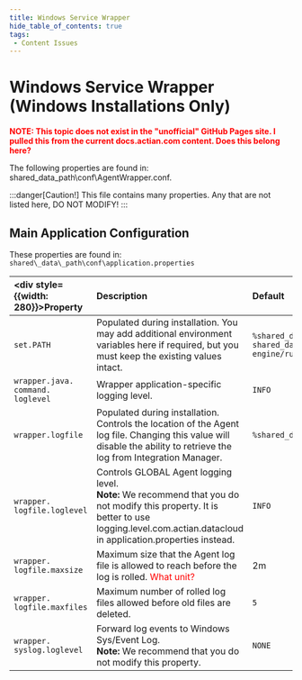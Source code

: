 ```yaml
---
title: Windows Service Wrapper
hide_table_of_contents: true
tags:
 - Content Issues
---
```

# Windows Service Wrapper (Windows Installations Only)

**<font color="red">NOTE: This topic does not exist in the "unofficial" GitHub Pages site. I pulled this from the current docs.actian.com content. Does this belong here?</font>**

The following properties are found in: shared_data_path\conf\AgentWrapper.conf.

:::danger[Caution!]
This file contains many properties. Any that are not listed here, DO NOT MODIFY!
:::

## Main Application Configuration

These properties are found in: `shared\_data\_path\conf\application.properties`

| <div style={{width: 280}}>Property</div> | Description  | Default |
| :--- | :--- | :--- |
| `set.PATH` | Populated during installation. You may add additional environment variables here if required, but you must keep the existing values intact. | `%shared_data_path/jre/bin;% shared_data_path/di-standalone-engine/runtime/di9/;%PATH%` |
| `wrapper.java. command. loglevel` | Wrapper application-specific logging level. | `INFO`  |
| `wrapper.logfile` | Populated during installation. Controls the location of the Agent log file. Changing this value will disable the ability to retrieve the log from Integration Manager. | `%shared_data_path/logs/Agent.log` |
| `wrapper. logfile.loglevel` | Controls GLOBAL Agent logging level.<br />**Note:**  We recommend that you do not modify this property. It is better to use logging.level.com.actian.datacloud in application.properties instead. | `INFO` |
| `wrapper. logfile.maxsize` | Maximum size that the Agent log file is allowed to reach before the log is rolled. <font color="red">What unit?</font> | 2m |
| `wrapper. logfile.maxfiles` | Maximum number of rolled log files allowed before old files are deleted. | `5` |
| `wrapper. syslog.loglevel` | Forward log events to Windows Sys/Event Log.<br />**Note:**  We recommend that you do not modify this property. | `NONE` |
